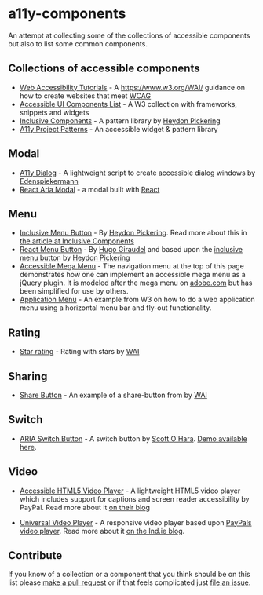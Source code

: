 # a11y-components

An attempt at collecting some of the collections of accessible components but also to list some common components.

## Collections of accessible components

* [Web Accessibility Tutorials](https://www.w3.org/WAI/tutorials/) - A https://www.w3.org/WAI/ guidance on how to create websites that meet [WCAG](https://www.w3.org/WAI/intro/wcag)
* [Accessible UI Components List](https://www.w3.org/blog/wai-components-gallery/) - A W3 collection with frameworks, snippets and widgets
* [Inclusive Components](https://inclusive-components.design/) - A pattern library by [Heydon Pickering](https://twitter.com/heydonworks)
* [A11y Project Patterns](http://a11yproject.com/patterns.html) - An accessible widget & pattern library

## Modal

* [A11y Dialog](https://github.com/edenspiekermann/a11y-dialog) - A lightweight script to create accessible dialog windows by [Edenspiekermann](https://www.edenspiekermann.com/)
* [React Aria Modal](https://github.com/davidtheclark/react-aria-modal) - a modal built with [React](https://facebook.github.io/react/)

## Menu

* [Inclusive Menu Button](https://github.com/Heydon/inclusive-menu-button) - By [Heydon Pickering](https://twitter.com/heydonworks). Read more about this in [the article at Inclusive Components](https://inclusive-components.design/menus-menu-buttons/)
* [React Menu Button](https://github.com/HugoGiraudel/react-menu-button) - By [Hugo Giraudel](https://twitter.com/hugogiraudel) and based upon the [inclusive menu button](https://github.com/Heydon/inclusive-menu-button) by [Heydon Pickering](https://twitter.com/heydonworks)
* [Accessible Mega Menu](http://adobe-accessibility.github.io/Accessible-Mega-Menu/) - The navigation menu at the top of this page demonstrates how one can implement an accessible mega menu as a jQuery plugin. It is modeled after the mega menu on [adobe.com](https://adobe.com) but has been simplified for use by others.
* [Application Menu](https://www.w3.org/WAI/tutorials/menus/application-menus-code/) - An example from W3 on how to do a web application menu using a horizontal menu bar and fly-out functionality.

## Rating

* [Star rating](https://www.w3.org/WAI/tutorials/forms/custom-controls/#a-star-rating) - Rating with stars by [WAI](https://www.w3.org/WAI/)

## Sharing

* [Share Button](https://www.w3.org/WAI/tutorials/forms/custom-controls/#a-share-button) - An example of a share-button from by [WAI](https://www.w3.org/WAI/)

## Switch

* [ARIA Switch Button](https://github.com/scottaohara/aria-switch-button) - A switch button by [Scott O'Hara](https://twitter.com/scottohara). [Demo available here](https://scottaohara.github.io/aria-switch-button/).

## Video

* [Accessible HTML5 Video Player](https://github.com/paypal/accessible-html5-video-player) - A lightweight HTML5 video player which includes support for captions and screen reader accessibility by PayPal. Read more about it [on their blog](https://www.paypal-engineering.com/2014/09/05/introducing-an-accessible-html5-video-player/)

* [Universal Video Player](https://source.ind.ie/project/video-player) - A responsive video player based upon [PayPals video player](https://github.com/paypal/accessible-html5-video-player). Read more about it [on the Ind.ie blog](https://ind.ie/blog/accessible-video-player/).

## Contribute

If you know of a collection or a component that you think should be on this list please [make a pull request](https://github.com/t12t/a11y-components/pulls) or if that feels complicated just [file an issue](https://github.com/t12t/a11y-components/issues).
